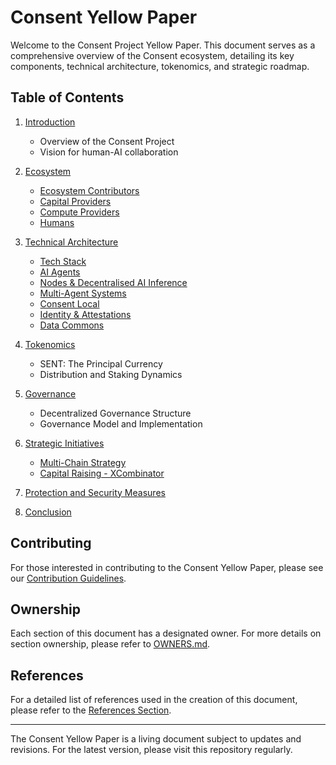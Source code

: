 # Consent Yellow Paper

Welcome to the Consent Project Yellow Paper. This document serves as a comprehensive overview of the Consent ecosystem, detailing its key components, technical architecture, tokenomics, and strategic roadmap.

## Table of Contents

1. [Introduction](introduction.md)
   - Overview of the Consent Project
   - Vision for human-AI collaboration

2. [Ecosystem](ecosystem.md)
   - [Ecosystem Contributors](ecosystem.md##ecosystem-contributors)
   - [Capital Providers](ecosystem.md##capital-providers)
   - [Compute Providers](ecosystem.md##compute-providers)
   - [Humans](ecosystem.md##humans)

3. [Technical Architecture](technical_architecture.md)
   - [Tech Stack](technical_architecture.md##tech-stack)
   - [AI Agents](technical_architecture.md##ai-agents)
   - [Nodes & Decentralised AI Inference](technical_architecture.md##nodes--decentralised-ai-inference)
   - [Multi-Agent Systems](technical_architecture.md##multi-agent-systems)
   - [Consent Local](technical_architecture.md##consent-local)
   - [Identity & Attestations](technical_architecture.md##identity--attestations)
   - [Data Commons](technical_architecture.md##data-commons)

4. [Tokenomics](tokenomics.md)
   - SENT: The Principal Currency
   - Distribution and Staking Dynamics

5. [Governance](governance.md)
   - Decentralized Governance Structure
   - Governance Model and Implementation

6. [Strategic Initiatives](strategic_initiatives.md)
   - [Multi-Chain Strategy](strategic_initiatives.md##multi-chain-strategy)
   - [Capital Raising - XCombinator](strategic_initiatives.md##capital-raising-xcombinator)

7. [Protection and Security Measures](protection_and_security_measures.md)

8. [Conclusion](conclusion.md)

## Contributing

For those interested in contributing to the Consent Yellow Paper, please see our [Contribution Guidelines](CONTRIBUTING.md).

## Ownership

Each section of this document has a designated owner. For more details on section ownership, please refer to [OWNERS.md](OWNERS.md).

## References

For a detailed list of references used in the creation of this document, please refer to the [References Section](./section_references.md).

---

The Consent Yellow Paper is a living document subject to updates and revisions. For the latest version, please visit this repository regularly.
